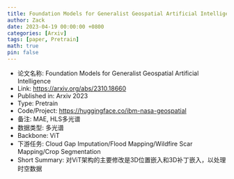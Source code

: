 ```yaml
---
title: Foundation Models for Generalist Geospatial Artificial Intelligence
author: Zack
date: 2023-04-19 00:00:00 +0800
categories: [Arxiv]
tags: [paper, Pretrain]
math: true
pin: false
---
```

- 论文名称: Foundation Models for Generalist Geospatial Artificial Intelligence
- Link: https://arxiv.org/abs/2310.18660
- Published in: Arxiv 2023
- Type: Pretrain
- Code/Project: https://huggingface.co/ibm-nasa-geospatial
- 备注: MAE, HLS多光谱
- 数据类型: 多光谱
- Backbone: ViT
- 下游任务: Cloud Gap Imputation/Flood Mapping/Wildfire Scar Mapping/Crop Segmentation
- Short Summary: 对ViT架构的主要修改是3D位置嵌入和3D补丁嵌入，以处理时空数据
